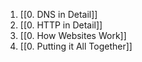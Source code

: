 1. [[0. DNS in Detail]]
2. [[0. HTTP in Detail]]
3. [[0. How Websites Work]]
4. [[0. Putting it All Together]]
